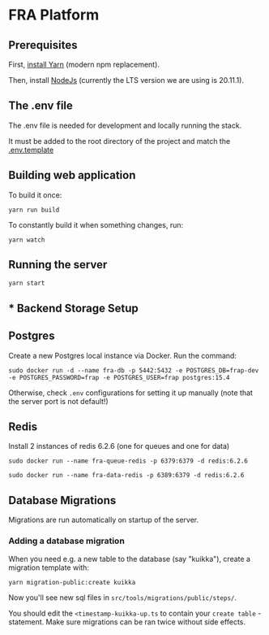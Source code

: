 # FRA Platform

## Prerequisites

First, [install Yarn](https://yarnpkg.com/en/docs/install) (modern npm replacement).

Then, install [NodeJs](https://nodejs.org/en/download/) (currently the LTS version we are using is 20.11.1).

## The .env file

The .env file is needed for development and locally running the stack.

It must be added to the root directory of the project and match the [.env.template](./.env.template)


## Building web application

To build it once:

```yarn run build```

To constantly build it when something changes, run:

```yarn watch```

## Running the server

```yarn start```

## * Backend Storage Setup

## Postgres

Create a new Postgres local instance via Docker. Run the command:

```shell
sudo docker run -d --name fra-db -p 5442:5432 -e POSTGRES_DB=frap-dev -e POSTGRES_PASSWORD=frap -e POSTGRES_USER=frap postgres:15.4
```

Otherwise, check `.env` configurations for setting it up manually (note that the server port is not default!)

## Redis

Install 2 instances of redis 6.2.6 (one for queues and one for data)

```shell
sudo docker run --name fra-queue-redis -p 6379:6379 -d redis:6.2.6
```
```shell
sudo docker run --name fra-data-redis -p 6389:6379 -d redis:6.2.6
```

## Database Migrations

Migrations are run automatically on startup of the server.

### Adding a database migration

When you need e.g. a new table to the database (say "kuikka"), create a migration
template with:

```shell
yarn migration-public:create kuikka
```

Now you'll see new sql files in `src/tools/migrations/public/steps/`.

You should edit the `<timestamp-kuikka-up.ts` to contain your `create table` -statement.
Make sure migrations can be ran twice without side effects.
